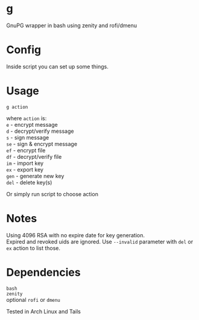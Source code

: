 # g
GnuPG wrapper in bash using zenity and rofi/dmenu

# Config
Inside script you can set up some things.

# Usage
`g action`

where `action` is:  
`e` - encrypt message  
`d` - decrypt/verify message  
`s` - sign message  
`se` - sign & encrypt message  
`ef` - encrypt file  
`df` - decrypt/verify file  
`im` - import key  
`ex` - export key  
`gen` - generate new key  
`del` - delete key(s)  

Or simply run script to choose action

# Notes
Using 4096 RSA with no expire date for key generation.  
Expired and revoked uids are ignored. Use `--invalid` parameter with `del` or `ex` action to list those.  

# Dependencies
`bash`  
`zenity`  
optional `rofi` or `dmenu`  

Tested in Arch Linux and Tails
